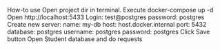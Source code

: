 How-to use
Open project dir in terminal.
Execute docker-compose up -d
Open http://localhost:5433 Login: test@postgres password: postgres
Create new server:
name: my-db
host: host.docker.internal
port: 5432
database: postgres
username: postgres
password: postgres
Click Save button
Open Student database and do requests
